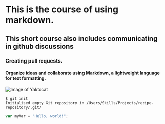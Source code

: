 # This is the course of using markdown.
## This short course also includes communicating in github discussions
### Creating pull requests.
#### Organize ideas and collaborate using Markdown, a lightweight language for text formatting.
![Image of Yaktocat](https://octodex.github.com/images/yaktocat.png)

~~~
$ git init
Initialised empty Git repository in /Users/Skills/Projects/recipe-repository/.git/
~~~

~~~ javascript
var myVar = "Hello, world!";
~~~
